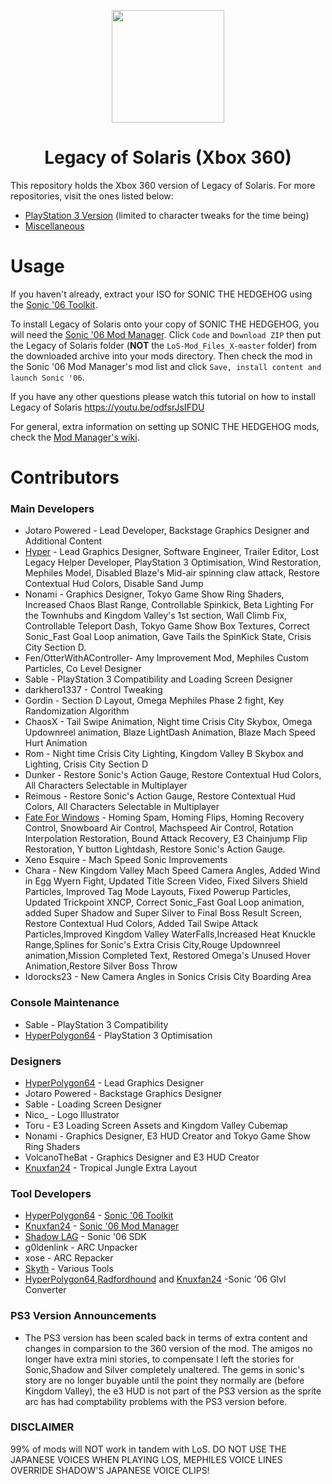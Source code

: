 <p align="center">
    <a href="https://github.com/LostLegacyTeam/LoS-Mod_Files_X/blob/master/">
        <img height="180px" src="https://github.com/LostLegacyTeam/LoS-Mod_Files_X/blob/master/logo.png" />
    </a>
</p>

<h1 align="center">Legacy of Solaris (Xbox 360)</h1>

This repository holds the Xbox 360 version of Legacy of Solaris. For more repositories, visit the ones listed below:
- [PlayStation 3 Version](https://github.com/LostLegacyTeam/LoS-Mod_Files_PS) (limited to character tweaks for the time being)
- [Miscellaneous](https://github.com/LostLegacyTeam/LoS-Miscellaneous)

# Usage
If you haven't already, extract your ISO for SONIC THE HEDGEHOG using the [Sonic '06 Toolkit](https://github.com/HyperPolygon64/Sonic-06-Toolkit).

To install Legacy of Solaris onto your copy of SONIC THE HEDGEHOG, you will need the [Sonic '06 Mod Manager](https://github.com/Knuxfan24/Sonic-06-Mod-Manager). Click `Code` and `Download ZIP` then put the Legacy of Solaris folder (**NOT** the `LoS-Mod_Files_X-master` folder) from the downloaded archive into your mods directory. Then check the mod in the Sonic '06 Mod Manager's mod list and click `Save, install content and launch Sonic '06`.

If you have any other questions please watch this tutorial on how to install Legacy of Solaris
https://youtu.be/odfsrJsIFDU

For general, extra information on setting up SONIC THE HEDGEHOG mods, check the [Mod Manager's wiki](https://github.com/Knuxfan24/Sonic-06-Mod-Manager/wiki).

# Contributors
### Main Developers
- Jotaro Powered - Lead Developer, Backstage Graphics Designer and Additional Content
- [Hyper](https://github.com/HyperPolygon64) - Lead Graphics Designer, Software Engineer, Trailer Editor, Lost Legacy Helper Developer, PlayStation 3 Optimisation, Wind Restoration, Mephiles Model, Disabled Blaze's Mid-air spinning claw attack, Restore Contextual Hud Colors, Disable Sand Jump 
- Nonami - Graphics Designer, Tokyo Game Show Ring Shaders, Increased Chaos Blast Range, Controllable Spinkick, Beta Lighting For the Townhubs and Kingdom Valley's 1st section, Wall Climb Fix, Controllable Teleport Dash, Tokyo Game Show Box Textures, Correct Sonic_Fast Goal Loop animation, Gave Tails the SpinKick State, Crisis City Section D.
- Fen/OtterWithAController- Amy Improvement Mod, Mephiles Custom Particles, Co Level Designer
- Sable - PlayStation 3 Compatibility and Loading Screen Designer
- darkhero1337 - Control Tweaking 
- Gordin - Section D Layout, Omega Mephiles Phase 2 fight, Key Randomization Algorithm
- ChaosX - Tail Swipe Animation, Night time Crisis City Skybox, Omega Updownreel animation, Blaze LightDash Animation, Blaze Mach Speed Hurt Animation
- Rom    - Night time Crisis City Lighting, Kingdom Valley B Skybox and Lighting, Crisis City Section D
- Dunker - Restore Sonic's Action Gauge, Restore Contextual Hud Colors, All Characters Selectable in Multiplayer
- Reimous - Restore Sonic's Action Gauge, Restore Contextual Hud Colors, All Characters Selectable in Multiplayer
- [Fate For Windows](https://github.com/FateForWindows) - Homing Spam, Homing Flips, Homing Recovery Control, Snowboard Air Control, Machspeed Air Control, Rotation Interpolation Restoration, Bound Attack Recovery, E3 Chainjump Flip Restoration, Y button Lightdash, Restore Sonic's Action Gauge. 
- Xeno Esquire - Mach Speed Sonic Improvements
- Chara - New Kingdom Valley Mach Speed Camera  Angles, Added Wind in Egg Wyern Fight, Updated Title Screen Video, Fixed Silvers Shield Particles, Improved Tag Mode Layouts, Fixed Powerup Particles, Updated Trickpoint XNCP, Correct Sonic_Fast Goal Loop animation, added Super Shadow and Super Silver to Final Boss Result Screen, Restore Contextual Hud Colors, Added Tail Swipe Attack Particles,Improved Kingdom Valley WaterFalls,Increased Heat Knuckle Range,Splines for Sonic's Extra Crisis City,Rouge Updownreel animation,Mission Completed Text, Restored Omega's Unused Hover Animation,Restore Silver Boss Throw
- Idorocks23 - New Camera Angles in Sonics Crisis City Boarding Area

### Console Maintenance
- Sable - PlayStation 3 Compatibility
- [HyperPolygon64](https://github.com/HyperPolygon64) - PlayStation 3 Optimisation

### Designers
- [HyperPolygon64](https://github.com/HyperPolygon64) - Lead Graphics Designer
- Jotaro Powered - Backstage Graphics Designer
- Sable - Loading Screen Designer
- Nico_ - Logo Illustrator 
- Toru - E3 Loading Screen Assets and Kingdom Valley Cubemap
- Nonami - Graphics Designer, E3 HUD Creator and Tokyo Game Show Ring Shaders
- VolcanoTheBat - Graphics Designer and E3 HUD Creator
- [Knuxfan24](https://github.com/Knuxfan24) - Tropical Jungle Extra Layout

### Tool Developers
- [HyperPolygon64](https://github.com/HyperPolygon64) - [Sonic '06 Toolkit](https://github.com/HyperPolygon64/Sonic-06-Toolkit)
- [Knuxfan24](https://github.com/Knuxfan24) - [Sonic '06 Mod Manager](https://github.com/Knuxfan24/Sonic-06-Mod-Manager)
- [Shadow LAG](https://github.com/lllsondowlll) - Sonic '06 SDK
- g0ldenlink - ARC Unpacker
- xose - ARC Repacker
- [Skyth](https://github.com/blueskythlikesclouds) - Various Tools
- [HyperPolygon64](https://github.com/HyperPolygon64),[Radfordhound](https://github.com/Radfordhound) and [Knuxfan24](https://github.com/Knuxfan24) -Sonic '06 Glvl Converter

### PS3 Version Announcements

- The PS3 version has been scaled back in terms of extra content and changes in comparsion to the 360 version of the mod. The amigos no longer have extra mini stories, to compensate I left the stories for Sonic,Shadow and Silver completely unaltered. The gems in sonic's story are no longer buyable until the point they normally are (before Kingdom Valley), the e3 HUD is not part of the PS3 version as the sprite arc has had comptability problems with the PS3 version before.

### DISCLAIMER

99% of mods will NOT work in tandem with LoS.
DO NOT USE THE JAPANESE VOICES WHEN PLAYING LOS, MEPHILES VOICE LINES OVERRIDE SHADOW'S JAPANESE VOICE CLIPS!